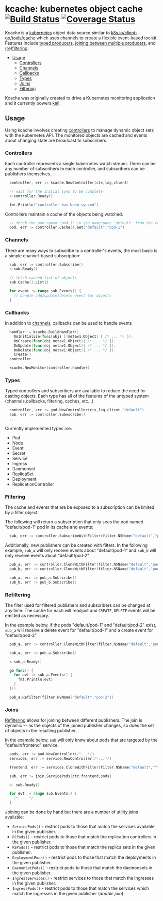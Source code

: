 # kcache: kubernetes object cache [![Build Status](https://travis-ci.org/boz/kcache.svg?branch=master)](https://travis-ci.org/boz/kcache) [![Coverage Status](https://coveralls.io/repos/github/boz/kcache/badge.svg?branch=master)](https://coveralls.io/github/boz/kcache?branch=master)

Kcache is a [kubernetes](https://github.com/kubernetes/kubernetes) object data source similar to [k8s.io/client-go/tools/cache](https://github.com/kubernetes/client-go/tree/master/tools/cache) which uses channels to create a flexible event-based toolkit.  Features include [typed producers](#types), [joining between multiple producers](#joins), and [(re)filtering](#filtering).

 * [Usage](#usage)
   * [Controllers](#controllers)
   * [Channels](#channels)
   * [Callbacks](#callbacks)
   * [Types](#types)
   * [Joins](#joins)
   * [Filtering](#filters)

Kcache was originally created to drive a Kubernetes monitoring application and it currently powers [kail](https://github.com/boz/kail).

## Usage

Using kcache involves creating [controllers](#controllers) to manage dynamic object sets with the kubernetes API.  The monitored objects are cached and events about changing state are broadcast to subscribers.

### Controllers

Each controller represents a single kubernetes watch stream.  There can be any number of subscribers to
each controller, and subscribers can be publishers themselves.

```go
  controller, err := kcache.NewController(ctx,log,client)

  // wait for the initial sync to be complete
  <-controller.Ready()

  fmt.Println("controller has been synced")
```

Controllers maintain a cache of the objects being watched.

```go
  // fetch the pod named 'pod-1' in the namespace 'default' from the cache.
  pod, err := controller.Cache().Get("default","pod-1")
```

### Channels

There are many ways to subscribe to a controller's events, the most basic is a simple channel-based subscription:

```go
  sub, err := controller.Subscribe()
  <-sub.Ready()

  // fetch cached list of objects
  sub.Cache().List()

  for event := range sub.Events() {
    // handle add/update/delete event for objects
  }
```

### Callbacks

In addition to [channels](#channels), callbacks can be used to handle events

```go
  handler := kcache.BuildHandler().
    OnInitialize(func(objs []metav1.Object) { /* ... */ }).
    OnCreate(func(obj metav1.Object){ /* ... */ }).
    OnUpdate(func(obj metav1.Object){ /* ... */ }).
    OnDelete(func(obj metav1.Object){ /* ... */ }).
    Create()
  controller

  kcache.NewMonitor(controller,handler)
```

### Types

Typed controllers and subscribers are available to reduce the need for casting objects.  Each type has all of the features of the untyped system (channels,callbacks, filtering, caches, etc...)

```go
  controller, err := pod.NewController(ctx,log,client,"default")
  sub, err := controller.Subescribe()
  ...
```

Currently implemented types are:
 
 * Pod
 * Node
 * Event
 * Secret
 * Service
 * Ingress
 * Daemonset
 * ReplicaSet
 * Deployment
 * ReplicationController

### Filtering

The cache and events that are be exposed to a subscription can be limited by a filter object

The following will return a subscription that only sees the pod named "default/pod-1" pod in its cache and events:

```go
  sub, err := controller.SubscribeWithFilter(filter.NSName("default","pod-1"))
```

Additionally, new publishers can be created with filters.  In the following example,
`sub_a` will only receive events about "default/pod-1" and `sub_b` will only receive events about "default/pod-2"

```go
  pub_a, err := controller.CloneWithFilter(filter.NSName("default","pod-1"))
  pub_b, err := controller.CloneWithFilter(filter.NSName("default","pod-2"))

  sub_a, err := pub_a.Subscribe()
  sub_b, err := pub_b.Subscribe()
```

### Refiltering

The filter used for filtered publishers and subscribers can be changed at any time.  The cache for each will readjust and `CREATE`, `DELETE` events will be emitted as necessary.

In the example below, if the pods "default/pod-1" and "default/pod-2" exist, `sub_a` will receive a delete event for "default/pod-1" and a create event for "default/pod-2"

```go
  pub_a, err := controller.CloneWithFilter(filter.NSName("default","pod-1"))

  sub_a, err := pub_a.Subscribe()

  <-sub_a.Ready()

  go func() {
    for evt := sub_a.Events() {
      fmt.Println(evt)
    }
  }()

  pub_a.Refilter(filter.NSName("default","pod-2"))
```

### Joins

[Refiltering](#refiltering) allows for joining between different publishers.  The join is dynamic -- as the objects of the joined
publisher changes, so does the set of objects in the resulting publisher.

In the example below, `sub` will only know about pods that are targeted by the "default/frontend" service.

```go
  pods, err := pod.NewController(/*...*/)
  services, err := service.NewController(/*...*/)

  frontend, err := services.CloneWithFilter(filter.NSName("default","frontend"))

  sub, err := join.ServicePods(ctx,frontend,pods)

  <- sub.Ready()

  for evt := range sub.Events() {
    /* ... */
  }
```

Joining can be done by hand but there are a number of utility joins available:

 * `ServicePods()` - restrict pods to those that match the services available in the given publisher.
 * `RCPods()` - restrict pods to those that match the replication controllers in the given publisher.
 * `RSPods()` - restrict pods to those that match the replica sets in the given publisher.
 * `DeploymentPods()` - restrict pods to those that match the deployments in the given publisher.
 * `DaemonSetPods()` - restrict pods to those that match the daemonsets in the given publisher.
 * `IngressServices()` - restrict services to those that match the ingresses in the given publisher.
 * `IngressPods()` - restrict pods to those that match the services which match the ingresses in the given publisher (_double join_)
